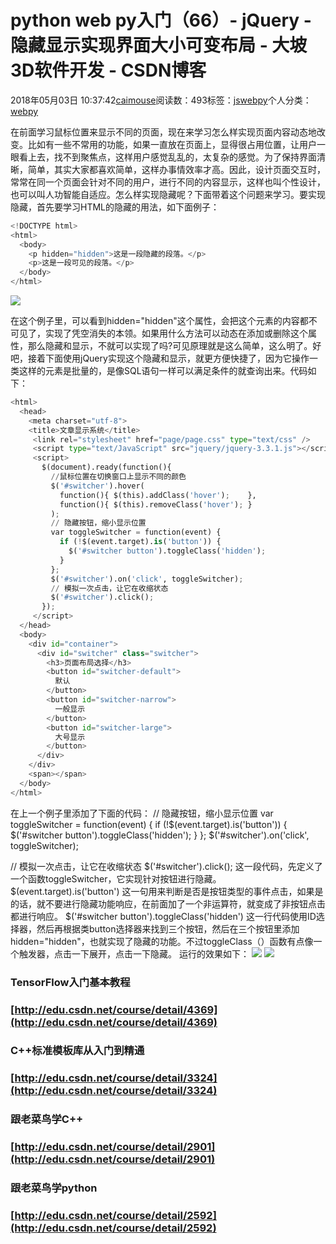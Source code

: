 
# python web py入门（66）- jQuery - 隐藏显示实现界面大小可变布局 - 大坡3D软件开发 - CSDN博客

2018年05月03日 10:37:42[caimouse](https://me.csdn.net/caimouse)阅读数：493标签：[js](https://so.csdn.net/so/search/s.do?q=js&t=blog)[webpy](https://so.csdn.net/so/search/s.do?q=webpy&t=blog)[](https://so.csdn.net/so/search/s.do?q=js&t=blog)个人分类：[webpy](https://blog.csdn.net/caimouse/article/category/7445116)



在前面学习鼠标位置来显示不同的页面，现在来学习怎么样实现页面内容动态地改变。比如有一些不常用的功能，如果一直放在页面上，显得很占用位置，让用户一眼看上去，找不到聚焦点，这样用户感觉乱乱的，太复杂的感觉。为了保持界面清晰，简单，其实大家都喜欢简单，这样办事情效率才高。因此，设计页面交互时，常常在同一个页面会针对不同的用户，进行不同的内容显示，这样也叫个性设计，也可以叫人功智能自适应。怎么样实现隐藏呢？下面带着这个问题来学习。要实现隐藏，首先要学习HTML的隐藏的用法，如下面例子：
```python
<!DOCTYPE html>
<html>
  <body>
    <p hidden="hidden">这是一段隐藏的段落。</p>
    <p>这是一段可见的段落。</p>
  </body>
</html>
```
![](https://img-blog.csdn.net/20180503103444952)

在这个例子里，可以看到hidden="hidden"这个属性，会把这个元素的内容都不可见了，实现了凭空消失的本领。如果用什么方法可以动态在添加或删除这个属性，那么隐藏和显示，不就可以实现了吗?可见原理就是这么简单，这么明了。好吧，接着下面使用jQuery实现这个隐藏和显示，就更方便快捷了，因为它操作一类这样的元素是批量的，是像SQL语句一样可以满足条件的就查询出来。代码如下：
```python
<html>
  <head>
    <meta charset="utf-8">
    <title>文章显示系统</title>
     <link rel="stylesheet" href="page/page.css" type="text/css" />
     <script type="text/JavaScript" src="jquery/jquery-3.3.1.js"></script>
     <script>
       $(document).ready(function(){
         //鼠标位置在切换窗口上显示不同的颜色
         $('#switcher').hover(
           function(){ $(this).addClass('hover');    },
           function(){ $(this).removeClass('hover'); }
         );
         // 隐藏按钮，缩小显示位置
         var toggleSwitcher = function(event) {
           if (!$(event.target).is('button')) {
             $('#switcher button').toggleClass('hidden');
           }
         };
         $('#switcher').on('click', toggleSwitcher);
         // 模拟一次点击，让它在收缩状态
         $('#switcher').click();
       });
     </script>
  </head>
  <body>
    <div id="container">
      <div id="switcher" class="switcher">
        <h3>页面布局选择</h3>
        <button id="switcher-default">
          默认
        </button>
        <button id="switcher-narrow">
          一般显示
        </button>
        <button id="switcher-large">
          大号显示
        </button>
      </div>
    </div>
    <span></span>
  </body>
</html>
```

在上一个例子里添加了下面的代码：
// 隐藏按钮，缩小显示位置
var toggleSwitcher = function(event) {
if (!$(event.target).is('button')) {
$('\#switcher button').toggleClass('hidden');
}
};
$('\#switcher').on('click', toggleSwitcher);

// 模拟一次点击，让它在收缩状态
$('\#switcher').click();
这一段代码，先定义了一个函数toggleSwitcher，它实现针对按钮进行隐藏。
$(event.target).is('button')
这一句用来判断是否是按钮类型的事件点击，如果是的话，就不要进行隐藏功能响应，在前面加了一个非运算符，就变成了非按钮点击都进行响应。
$('\#switcher button').toggleClass('hidden')
这一行代码使用ID选择器，然后再根据类button选择器来找到三个按钮，然后在三个按钮里添加hidden="hidden"，也就实现了隐藏的功能。不过toggleClass（）函数有点像一个触发器，点击一下展开，点击一下隐藏。
运行的效果如下：
![](https://img-blog.csdn.net/20180503103658432)
![](https://img-blog.csdn.net/20180503103712215)

### TensorFlow入门基本教程
### [http://edu.csdn.net/course/detail/4369](http://edu.csdn.net/course/detail/4369)
### C++标准模板库从入门到精通
### [http://edu.csdn.net/course/detail/3324](http://edu.csdn.net/course/detail/3324)
### 跟老菜鸟学C++
### [http://edu.csdn.net/course/detail/2901](http://edu.csdn.net/course/detail/2901)
### 跟老菜鸟学python
### [http://edu.csdn.net/course/detail/2592](http://edu.csdn.net/course/detail/2592)



